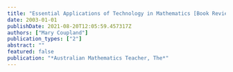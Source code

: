 ```yaml
---
title: "Essential Applications of Technology in Mathematics [Book Review]"
date: 2003-01-01
publishDate: 2021-08-20T12:05:59.457317Z
authors: ["Mary Coupland"]
publication_types: ["2"]
abstract: ""
featured: false
publication: "*Australian Mathematics Teacher, The*"
---
```


